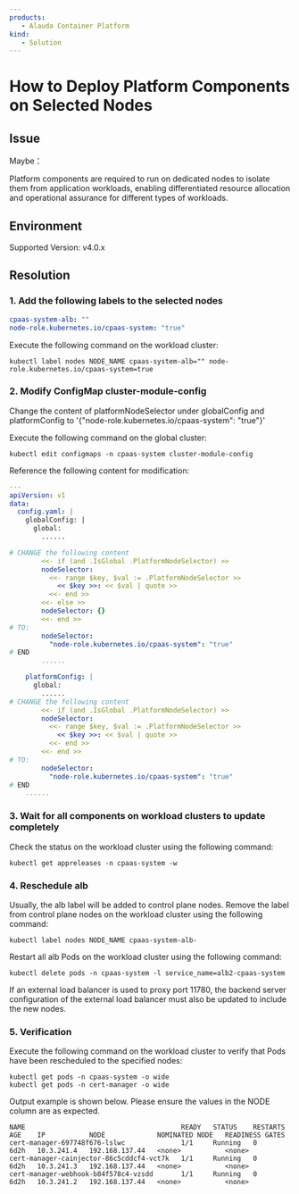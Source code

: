```yaml
---
products:
   - Alauda Container Platform
kind:
   - Solution
---
```


# How to Deploy Platform Components on Selected Nodes

## Issue

Maybe：

Platform components are required to run on dedicated nodes to isolate them from application workloads, enabling differentiated resource allocation and operational assurance for different types of workloads.

## Environment

Supported Version: v4.0.x

## Resolution

### 1. Add the following labels to the selected nodes

```yaml
cpaas-system-alb: ""
node-role.kubernetes.io/cpaas-system: "true"
```

Execute the following command on the workload cluster:
```shell
kubectl label nodes NODE_NAME cpaas-system-alb="" node-role.kubernetes.io/cpaas-system=true
```

### 2. Modify ConfigMap cluster-module-config

Change the content of platformNodeSelector under globalConfig and platformConfig to '{"node-role.kubernetes.io/cpaas-system": "true"}'

Execute the following command on the global cluster:
```shell
kubectl edit configmaps -n cpaas-system cluster-module-config
```

Reference the following content for modification:
```yaml
---
apiVersion: v1
data:
  config.yaml: |
    globalConfig: |
      global:
        ......

# CHANGE the following content
        <<- if (and .IsGlobal .PlatformNodeSelector) >>
        nodeSelector:
          <<- range $key, $val := .PlatformNodeSelector >>
            << $key >>: << $val | quote >>
          <<- end >>
        <<- else >>
        nodeSelector: {}
        <<- end >>
# TO:
        nodeSelector:
          "node-role.kubernetes.io/cpaas-system": "true"
# END
        ......

    platformConfig: |
      global:
        ......
# CHANGE the following content
        <<- if (and .IsGlobal .PlatformNodeSelector) >>
        nodeSelector:
          <<- range $key, $val := .PlatformNodeSelector >>
            << $key >>: << $val | quote >>
          <<- end >>
        <<- end >>
# TO:
        nodeSelector:
          "node-role.kubernetes.io/cpaas-system": "true"
# END
    ......
```

### 3. Wait for all components on workload clusters to update completely

Check the status on the workload cluster using the following command:

```shell
kubectl get appreleases -n cpaas-system -w
```

### 4. Reschedule alb

Usually, the alb label will be added to control plane nodes. Remove the label from control plane nodes on the workload cluster using the following command:

```shell
kubectl label nodes NODE_NAME cpaas-system-alb-
```

Restart all alb Pods on the workload cluster using the following command:

```shell
kubectl delete pods -n cpaas-system -l service_name=alb2-cpaas-system
```

If an external load balancer is used to proxy port 11780, the backend server configuration of the external load balancer must also be updated to include the new nodes.

### 5. Verification

Execute the following command on the workload cluster to verify that Pods have been rescheduled to the specified nodes:

```shell
kubectl get pods -n cpaas-system -o wide
kubectl get pods -n cert-manager -o wide
```

Output example is shown below. Please ensure the values in the NODE column are as expected.

```shell
NAME                                       READY   STATUS    RESTARTS   AGE    IP           NODE             NOMINATED NODE   READINESS GATES
cert-manager-697748f676-lslwc              1/1     Running   0          6d2h   10.3.241.4   192.168.137.44   <none>           <none>
cert-manager-cainjector-86c5cddcf4-vct7k   1/1     Running   0          6d2h   10.3.241.3   192.168.137.44   <none>           <none>
cert-manager-webhook-b84f578c4-vzsdd       1/1     Running   0          6d2h   10.3.241.2   192.168.137.44   <none>           <none>
```